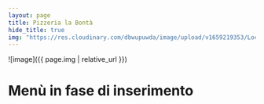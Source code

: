 ```yaml
---
layout: page
title: Pizzeria la Bontà
hide_title: true
img: "https://res.cloudinary.com/dbwupuwda/image/upload/v1659219353/Locali/labonta.png"
---
```


![image]({{ page.img | relative_url }})

# Menù in fase di inserimento